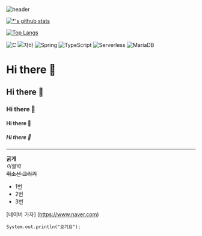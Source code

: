 ![header](https://capsule-render.vercel.app/api?type=egg&color=auto&height=300&section=header&text=깃허브%20특강&fontSize=90)


[![*'s github stats](https://github-readme-stats.vercel.app/api?username=MinDongbeom)](https://github.com/MDB)

[![Top Langs](https://github-readme-stats.vercel.app/api/top-langs/?username=MinDongbeom)](https://github.com/MDB/github-readme-stats)

![C](https://img.shields.io/badge/-C-123456?style=flat-square&logo=C&logoColor=black)
![자바](https://img.shields.io/badge/-자바-007396?style=flat&logo=Java&logoColor=ffffff)
![Spring](https://img.shields.io/badge/-Spring-6DB33F?style=for-the-badge&logo=Spring&logoColor=white)
![TypeScript](https://img.shields.io/badge/-TypeScript-3178C6?style=flat-square&logo=TypeScript&logoColor=white)
![Serverless](https://img.shields.io/badge/-Serverless-FD5750?style=flat-square&logo=Serverless&logoColor=magenta)
![MariaDB](https://img.shields.io/badge/-MariaDB-1F305F?style=flat-square&logo=mariadb&logoColor=white)
​

# Hi there 👋
## Hi there 👋
### Hi there 👋
#### Hi there 👋
##### Hi there 👋
---
**굵게**<br>
*이탤릭*<br>
~~취소선 그리기~~<br>
* 1번
* 2번
* 3번

[네이버 가자] (https://www.naver.com)

```
System.out.println("요기요");
```

